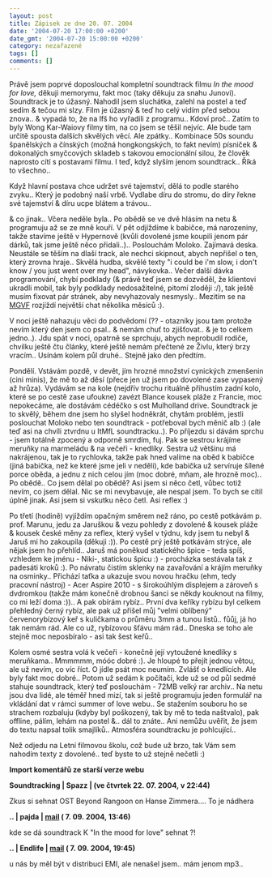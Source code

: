 ```yaml
---
layout: post
title: Zápisek ze dne 20. 07. 2004
date: '2004-07-20 17:00:00 +0200'
date_gmt: '2004-07-20 15:00:00 +0200'
category: nezařazené
tags: []
comments: []
---
```

<p>Právě jsem poprvé doposlouchal kompletní soundtrack filmu <em>In the mood for  love,</em> děkuji memorymu, fakt moc (taky děkuju za snahu Junovi). Soundtrack je to úžasný. Nahodil jsem sluchátka,  zalehl na postel a teď sedím &amp; tečou mi slzy. Film je úžasný &amp; teď ho celý  vidím před sebou znova.. &amp; vypadá to, že na lfš ho vyřadili z programu.. Kdoví  proč.. Zatím to byly Wong Kar-Waiovy filmy tím, na co jsem se těšil nejvíc. Ale bude  tam určitě spousta dalších skvělých věcí. Ale zpátky.. Kombinace 50s soundu španělských  a čínských (možná hongkongských, to fakt nevím) písniček &amp; dokonalých smyčcových  skladeb s takovou emocionální silou, že člověk naprosto cítí s postavami filmu.  I teď, když slyším jenom soundtrack.. Říká to všechno..</p>
<p>Když hlavní postava chce udržet své tajemství, dělá to podle starého zvyku..   Který je podobný naší vrbě. Vydlabe díru do stromu, do díry řekne své tajemství  &amp; díru ucpe blátem a trávou..</p>
<p>&amp; co jinak.. Včera neděle byla.. Po obědě se ve dvě hlásím na netu &amp;  programuju až se ze mně kouří. V pět odjíždíme k babičce, má narozeniny, takže  stavíme ještě v Hypernově (kvůli dovolené jsme koupili jenom pár dárků, tak jsme ještě  něco přidali..).. Poslouchám Moloko. Zajímavá deska. Neustále se těším na dlaší track,  ale nechci skipnout, abych nepřišel o ten, který zrovna hraje.. Skvělá hudba, skvělé  texty &quot;i could be i'm slow, i don't know / you just went over my head&quot;,  návykovka.. Večer další dávka programování, chybí podklady (&amp; právě teď jsem se  dozvěděl, že klientovi ukradli mobil, tak byly podklady nedosažitelné, pitomí zloději  :/), tak ještě musím fixovat pár stránek, aby nevyhazovaly nesmysly.. Mezitím se na  <a href="http://mgvforum.wz.cz">MGVF</a> rozjíždí největší chat několika měsíců :).</p>
<p>V noci ještě nahazuju věci do podvědomí (?? - otazníky jsou tam protože nevím  který den jsem co psal.. &amp; nemám chuť to zjišťovat.. &amp; je to celkem jedno..).  Jdu spát v noci, opatrně se sprchuju, abych neprobudil rodiče, chvilku ještě čtu  články, které ještě nemám přečtené ze Živlu, který brzy vracím.. Usínám kolem  půl druhé.. Stejně jako den předtím.</p>
<p>Pondělí. Vstávám pozdě, v devět, jím hrozné množství cynických zmenšenin (cini minis),  že mě to až děsí (přece jen už jsem po dovolené zase vypasený až hrůza). Vydávám  se na kole (nejdřív trochu rituálně přihustím zadní kolo, které se po cestě zase  ufoukne) zavézt Blance kousek pláže z Francie, moc nepokecáme, ale dostávám cédéčko  s ost Mulholland drive. Soundtrack je to skvělý, během dne jsem ho slyšel hodněkrát,  chytám problém, jestli poslouchat Moloko nebo ten soundtrack - potřeboval bych měnič  alb :) (ale teď asi na chvíli ztvrdnu u ItMfL soundtracku..). Po příjezdu si dávám  sprchu - jsem totálně zpocený a odporně smrdím, fuj. Pak se sestrou krájíme meruňky  na marmeládu &amp; na večeři - knedlíky. Sestra už většinu má nakrájenou, tak je to  rychlovka, takže pak hned valíme na oběd k babičce (jiná babička, než ke které  jsme jeli v neděli), kde babička už servíruje šílené porce oběda, a jednu z nich  celou jím (moc dobré, mňam, ale hrozně moc).. Po obědě.. Co jsem dělal po obědě?  Asi jsem si něco četl, vůbec totiž nevím, co jsem dělal. Nic se mi nevybavuje, ale  nespal jsem. To bych se cítil úplně jinak. Asi jsem si vskutku něco četl. Asi reflex :)</p>
<p>Po třetí (hodině) vyjíždím opačným směrem než ráno, po cestě potkávám p. prof.  Marunu, jedu za Jaruškou &amp; vezu pohledy z dovolené &amp; kousek pláže &amp;  kousek české měny za reflex, který vyšel v týdnu, kdy jsem tu nebyl &amp; Jaruš mi  ho zakoupila (děkuji :)). Po cestě prý ještě potkávám strýce, ale nějak jsem ho  přehlíd.. Jaruš má poněkud statického špice - teda spíš, vzhledem ke jménu - Niki-,  statickou špicu :) - procházka sestávala tak z padesáti kroků :). Po návratu  čistím sklenky na zavařování a krájím meruňky na osminky.. Přichází taťka a ukazuje  svou novou hračku (ehm, tedy pracovní nástroj) - Acer Aspire 2010 - s širokoúhlým  displejem a zároveň s dvdromkou (takže mám konečně drobnou šanci se někdy kouknout  na filmy, co mi leží doma :)).. A pak obírám rybíz.. První dva keříky rybízu byl  celkem přehledný černý rybíz, ale pak už přišel můj &quot;velmi oblíbený&quot;  červenorybízový keř s kuličkama o průměru 3mm a tunou listů.. fůůj, já ho tak  nemám rád. Ale co už, rybízovou šťávu mám rád.. Dneska se toho ale stejně moc  neposbíralo - asi tak šest keřů..</p>
<p>Kolem osmé sestra volá k večeři - konečně její vytoužené knedlíky s meruňkama..  Mmmmmm, móóc dobré :). Je hloupé to přejít jednou větou, ale už nevím, co víc říct.  O jídle psát moc neumím. Zvlášť o knedlících. Ale byly fakt moc dobré.. Potom  už sedám k počítači, kde už se od půl sedmé stahuje soundtrack, který teď poslouchám  - 72MB velký rar archiv.. Na netu jsou dva lidé, ale téměř hned mizí, tak si ještě  programuju jeden formulář na vkládání dat v rámci summer of love webu.. Se stažením  souboru ho se strachem rozbaluju (kdyby byl poškozený, tak by mě to teda naštvalo),  pak offline, pálím, lehám na postel &amp;.. dál to znáte.. Ani nemůžu uvěřit, že jsem  do textu napsal tolik smajlíků.. Atmosféra soundtracku je pohlcující..</p>
<p>Než odjedu na Letní filmovou školu, což bude už brzo, tak Vám sem nahodím texty  z dovolené.. teď byste to už stejně nečetli :)</p>
<div class="import-komentaru">
<p><strong>Import komentářů ze starší verze webu</strong></p>
<div class="comment">
<p style="font-weight:bold"><span class="compredmet">Soundtracking</span> | <span class="comname">Spazz</span> | (ve&nbsp;čtvrtek&nbsp;22.&nbsp;07.&nbsp;2004,&nbsp;v&nbsp;22:44)</p>
<p>Zkus si sehnat OST Beyond Rangoon on Hanse Zimmera.... To je nádhera </p>
</div>
<div class="comment">
<p style="font-weight:bold"><span class="compredmet">..</span> | <span class="comname">pajda</span> |  <a href="mailto:petr.kamila@seznam.cz">mail</a> (&nbsp;7.&nbsp;09.&nbsp;2004,&nbsp;13:46)</p>
<p>kde se dá soundtrack K &quot;In the mood for love&quot; sehnat ?! </p>
</div>
<div class="comment">
<p style="font-weight:bold"><span class="compredmet">..</span> | <span class="comname">Endlife</span> |  <a href="mailto:jan.martinek@post.cz">mail</a> (&nbsp;7.&nbsp;09.&nbsp;2004,&nbsp;19:45)</p>
<p>u nás by měl být v distribuci EMI, ale nenašel jsem.. mám jenom mp3.. </p>
</div>
</div>
